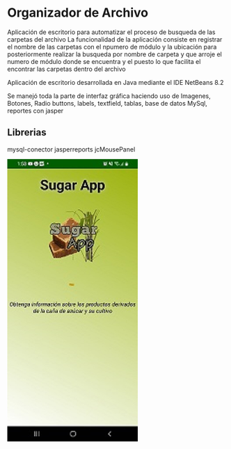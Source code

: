 # Organizador de Archivo

Aplicación de escritorio para automatizar el proceso de busqueda de las carpetas del archivo
La funcionalidad de la aplicación consiste en registrar el nombre de las carpetas con el npumero de módulo y la ubicación para posteriormente realizar la busqueda por nombre de carpeta 
y que arroje el numero de módulo donde se encuentra y el puesto lo que facilita el encontrar las carpetas dentro del archivo

Aplicación de escritorio desarrollada en Java mediante el IDE NetBeans 8.2

Se manejó toda la parte de interfaz gráfica haciendo uso de Imagenes, Botones, Radio buttons, labels, textfield, tablas, base de datos MySql, reportes con jasper

## Librerias
mysql-conector
jasperreports
jcMousePanel



![Imagen](https://github.com/NorbeyCollazos/SugarApp/blob/master/screens/img1.jpg)

